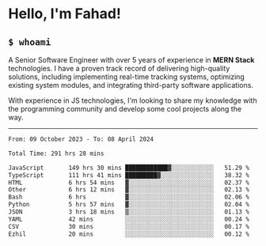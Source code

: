 <h1>Hello, I'm Fahad!</h1>

<h2><code>$ whoami</code></h2>

A Senior Software Engineer with over 5 years of experience in **MERN Stack** technologies. I have a proven track record of delivering high-quality solutions, including implementing real-time tracking systems, optimizing existing system modules, and integrating third-party software applications.

With experience in JS technologies, I'm looking to share my knowledge with the programming community and develop some cool projects along the way.

---

<!--START_SECTION:waka-->

```txt
From: 09 October 2023 - To: 08 April 2024

Total Time: 291 hrs 28 mins

JavaScript       149 hrs 30 mins ████████████▓░░░░░░░░░░░░   51.29 %
TypeScript       111 hrs 41 mins █████████▓░░░░░░░░░░░░░░░   38.32 %
HTML             6 hrs 54 mins   ▓░░░░░░░░░░░░░░░░░░░░░░░░   02.37 %
Other            6 hrs 12 mins   ▓░░░░░░░░░░░░░░░░░░░░░░░░   02.13 %
Bash             6 hrs           ▓░░░░░░░░░░░░░░░░░░░░░░░░   02.06 %
Python           5 hrs 57 mins   ▓░░░░░░░░░░░░░░░░░░░░░░░░   02.04 %
JSON             3 hrs 18 mins   ▒░░░░░░░░░░░░░░░░░░░░░░░░   01.13 %
YAML             42 mins         ░░░░░░░░░░░░░░░░░░░░░░░░░   00.24 %
CSV              30 mins         ░░░░░░░░░░░░░░░░░░░░░░░░░   00.17 %
Ezhil            20 mins         ░░░░░░░░░░░░░░░░░░░░░░░░░   00.12 %
```

<!--END_SECTION:waka-->

<!--
**heyFahad/heyFahad** is a ✨ _special_ ✨ repository because its `README.md` (this file) appears on your GitHub profile.

Here are some ideas to get you started:

- 🔭 I’m currently working on ...
- 🌱 I’m currently learning ...
- 👯 I’m looking to collaborate on ...
- 🤔 I’m looking for help with ...
- 💬 Ask me about ...
- 📫 How to reach me: ...
- 😄 Pronouns: ...
- ⚡ Fun fact: ...
-->
